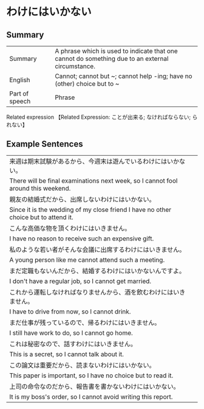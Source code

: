 # わけにはいかない

## Summary

<table><tr>   <td>Summary<td>   <td>A phrase which is used to indicate that one cannot do something due to an external circumstance.</td><tr><tr>   <td>English<td>   <td>Cannot; cannot but ~; cannot help -ing; have no (other) choice but to ~</td><tr><tr>   <td>Part of speech<td>   <td>Phrase</td><tr></table><tr>   <td>Related expression<td>   <td>【Related Expression: ことが出来る; なければならない; られない】</td><tr></table></table>

## Example Sentences

<table><tr><td>来週は期末試験があるから、今週末は遊んでいるわけにはいかない。<td><tr><tr><td>There will be final examinations next week, so I cannot fool around this weekend.<td><tr><tr><td>親友の結婚式だから、出席しないわけにはいかない。<td><tr><tr><td>Since it is the wedding of my close friend I have no other choice but to attend it.<td><tr><tr><td>こんな高価な物を頂くわけにはいきません。<td><tr><tr><td>I have no reason to receive such an expensive gift.<td><tr><tr><td>私のような若い者がそんな会議に出席するわけにはいきません。<td><tr><tr><td>A young person like me cannot attend such a meeting.<td><tr><tr><td>まだ定職もないんだから、結婚するわけにはいかないんですよ。<td><tr><tr><td>I don't have a regular job, so I cannot get married.<td><tr><tr><td>これから運転しなければなりませんから、酒を飲むわけにはいきません。<td><tr><tr><td>I have to drive from now, so I cannot drink.<td><tr><tr><td>まだ仕事が残っているので、帰るわけにはいきません。<td><tr><tr><td>I still have work to do, so I cannot go home.<td><tr><tr><td>これは秘密なので、話すわけにはいきません。<td><tr><tr><td>This is a secret, so I cannot talk about it.<td><tr><tr><td>この論文は重要だから、読まないわけにはいかない。<td><tr><tr><td>This paper is important, so I have no choice but to read it.<td><tr><tr><td>上司の命令なのだから、報告書を書かないわけにはいかない。<td><tr><tr><td>It is my boss's order, so I cannot avoid writing this report.<td><tr></table>


